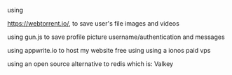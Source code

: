 using 

https://webtorrent.io/, to save user's file images and videos 

using gun.js to save profile picture username/authentication and messages


using appwrite.io to host my website free using using a ionos paid vps

using an open source alternative to redis which is: Valkey
